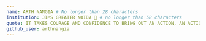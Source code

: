 ```yaml
---
name: ARTH NANGIA # No longer than 28 characters
institution: JIMS GREATER NOIDA 🚩 # no longer than 58 characters
quote: IT TAKES COURAGE AND CONFIDENCE TO BRING OUT AN ACTION, AN ACTION TO CONQUER FEAR # no longer than 100 characters, avoid using quotes(") to guarantee the format remains the same.
github_user: arthnangia
---
```

